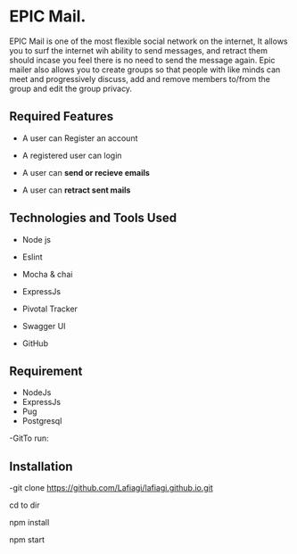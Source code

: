 # EPIC Mail.
EPIC Mail is one of the most flexible social network on the internet, It allows you to surf the internet wih ability to send messages, and retract them should incase you feel there is no need to send the message again. Epic mailer also allows you to create groups so that people with like minds can meet and progressively discuss, add and remove members to/from the group and edit the group privacy.


##  Required Features

- A user can Register an account

- A registered user can login

- A user can **send or recieve emails**

- A user can **retract sent mails**


## Technologies and Tools Used

- Node js

- Eslint

- Mocha & chai

- ExpressJs

- Pivotal Tracker

- Swagger UI

- GitHub

## Requirement

- NodeJs
- ExpressJs
- Pug
- Postgresql

-GitTo run:


## Installation

-git clone https://github.com/Lafiagi/lafiagi.github.io.git

cd to dir 

npm install

npm start
